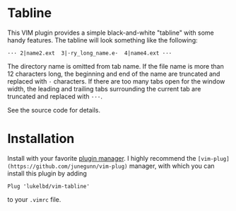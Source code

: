 # Tabline
This VIM plugin provides a simple black-and-white "tabline" with some handy features. The tabline will look something like the following:

```
··· 2|name2.ext  3|·ry_long_name.e·  4|name4.ext ···
```

The directory name is omitted from tab name. If the file name is more than 12 characters
long, the beginning and end of the name are truncated and replaced with `·` characters.
If there are too many tabs open for the window width, the leading and trailing tabs
surrounding the current tab are truncated and replaced with `···`.

See the source code for details.



# Installation
Install with your favorite [plugin manager](https://vi.stackexchange.com/questions/388/what-is-the-difference-between-the-vim-plugin-managers). I highly recommend the `[vim-plug](https://github.com/junegunn/vim-plug)` manager, with which you can install this plugin by adding
```
Plug 'lukelbd/vim-tabline'
```
to your `.vimrc` file.
